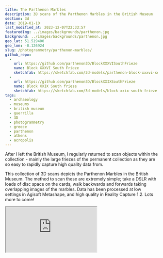 ```yaml
---
title: The Parthenon Marbles
description: 3D scans of the Parthenon Marbles in the British Museum
section: 3d
date: 2019-01-10
last_modified_at: 2023-12-07T22:33:57
featuredImg: ../images/backgrounds/parthenon.jpg
background: ../images/backgrounds/parthenon.jpg
geo_lat: 51.519400
geo_lon: -0.126924
slug: /photogrammetry/parthenon-marbles/
github_repo:
  -
    url: https://github.com/parthenon3D/BlockXXXVISouthFrieze
    name: Block XXXVI South Frieze
    sketchfab: https://sketchfab.com/3d-models/parthenon-block-xxxvi-south-frieze-892cbf9546554039a5f9f486427dd618
  -
    url: https://github.com/parthenon3D/BlockXXIXSouthFrieze
    name: Block XXIX South frieze
    sketchfab: https://sketchfab.com/3d-models/block-xxix-south-frieze-4f401e77d62c4efb9ba7943122a6edbe
tags:
  - archaeology
  - museums
  - british museum
  - guerrilla
  - 3D
  - photogrammetry
  - greece
  - parthenon
  - athens
  - acropolis
---
```

After I left the British Museum, I regularly returned to scan objects within the collection - mainly the large 
friezes of the permanent collection as they are so easy to rapidly capture high quality data from. 

This collection of 3D scans depicts the Parthenon Marbles in the British Museum. The method to scan these are extremely simple;
take a DSLR with loads of disc space on the cards, walk backwards and forwards taking overlapping images of the marbles. 
Data has been processed at low settings in Agisoft Metashape, and high quality in Reality Capture 1.2. Lots more to come!

<div class="ratio ratio-1x1 mb-3">
  <iframe title="A 3D model playlist of Parthenon marbles 3d"  src="https://sketchfab.com/playlists/embed?collection=30f1bb0f241c45108e60784a67290683"  allow="autoplay; fullscreen; vr" mozallowfullscreen="true" webkitallowfullscreen="true"></iframe>
</div>
